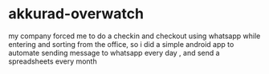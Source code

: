 # akkurad-overwatch
my company forced me to do a checkin and checkout using whatsapp while entering and sorting from the office, so i did a simple android app to automate sending message to whatsapp every day , and send a spreadsheets every month 
